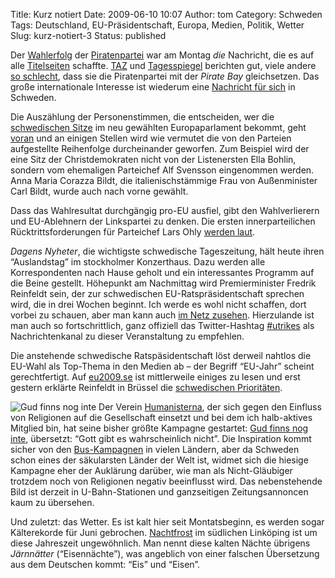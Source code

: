 Title: Kurz notiert
Date: 2009-06-10 10:07
Author: tom
Category: Schweden
Tags: Deutschland, EU-Präsidentschaft, Europa, Medien, Politik, Wetter
Slug: kurz-notiert-3
Status: published

Der
[Wahlerfolg](http://www.fiket.de/2009/06/07/schweden-waehlt-eu-freundlich/)
der [Piratenpartei](http://www.piratpartiet.se/international/deutsch)
war am Montag *die* Nachricht, die es auf alle
[Titelseiten](http://rickfalkvinge.se/files/2009/06/election-media-600px.jpg)
schaffte.
[TAZ](http://www.taz.de/1/politik/europa/artikel/1/piratenpartei-entert-das-europaparlament/)
und
[Tagesspiegel](http://www.tagesspiegel.de/politik/international/Piratenpartei-Europawahl-Friedrichshain-Kreuzberg-Schweden;art123,2818369)
berichten gut, viele andere [so
schlecht](http://www.bildblog.de/8522/piratenpartei-bringt-medien-zum-kentern/),
dass sie die Piratenpartei mit der *Pirate Bay* gleichsetzen. Das große
internationale Interesse ist wiederum eine [Nachricht für
sich](http://www.dn.se/fordjupning/europa2009/piratpartiets-framgang-internationell-nyhet-1.887459)
in Schweden.

Die Auszählung der Personenstimmen, die entscheiden, wer die
[schwedischen Sitze](http://www.fiket.de/2009/06/08/sitze-verteilen/) im
neu gewählten Europaparlament bekommt, geht
[voran](http://www.val.se/val/ep2009/slutresultat/personroster.html) und
an einigen Stellen wird wie vermutet die von den Parteien aufgestellte
Reihenfolge durcheinander geworfen. Zum Beispiel wird der eine Sitz der
Christdemokraten nicht von der Listenersten Ella Bohlin, sondern vom
ehemaligen Parteichef Alf Svensson eingenommen werden. Anna Maria
Corazza Bildt, die italienischstämmige Frau von Außenminister Carl
Bildt, wurde auch nach vorne gewählt.

Dass das Wahlresultat durchgängig pro-EU ausfiel, gibt den
Wahlverlierern und EU-Ablehnern der Linkspartei zu denken. Die ersten
innerparteilichen Rücktrittsforderungen für Parteichef Lars Ohly [werden
laut](http://www.dn.se/nyheter/politik/vansterpartister-kraver-ohlys-avgang-1.888041).

*Dagens Nyheter*, die wichtigste schwedische Tageszeitung, hält heute
ihren “Auslandstag” im stockholmer Konzerthaus. Dazu werden alle
Korrespondenten nach Hause geholt und ein interessantes Programm auf die
Beine gestellt. Höhepunkt am Nachmittag wird Premierminister Fredrik
Reinfeldt sein, der zur schwedischen EU-Ratspräsidentschaft sprechen
wird, die in drei Wochen beginnt. Ich werde es wohl nicht schaffen, dort
vorbei zu schauen, aber man kann auch [im Netz
zusehen](http://www.dn.se/nyheter/utrikesdagen). Hierzulande ist man
auch so fortschrittlich, ganz offiziell das Twitter-Hashtag
[\#utrikes](http://search.twitter.com/search?q=%23utrikes) als
Nachrichtenkanal zu dieser Veranstaltung zu empfehlen.

Die anstehende schwedische Ratspäsidentschaft löst derweil nahtlos die
EU-Wahl als Top-Thema in den Medien ab – der Begriff “EU-Jahr” scheint
gerechtfertigt. Auf <span
class="en">[eu2009.se](http://eu2009.se/)</span> ist mittlerweile
einiges zu lesen und erst gestern erklärte Reinfeldt in Brüssel die
[schwedischen
Prioritäten](http://eu2009.se/en/meetings_news/2009/6/9/sweden_takes_on_the_challenge_-_fredrik_reinfeldt_on_sweden_s_priorities_for_the_eu_presidency).

![Gud finns nog inte](/pic/gudfinnsnoginte2.jpg) Der Verein
[Humanisterna](http://humanisterna.se/), der sich gegen den Einfluss von
Religionen auf die Gesellschaft einsetzt und bei dem ich halb-aktives
Mitglied bin, hat seine bisher größte Kampagne gestartet: [Gud finns nog
inte](http://gudfinnsnoginte.se/), übersetzt: “Gott gibt es
wahrscheinlich nicht”. Die Inspiration kommt sicher von den
[Bus-Kampagnen](http://de.wikipedia.org/wiki/Atheist_Bus_Campaign) in
vielen Ländern, aber da Schweden schon eines der säkularsten Länder der
Welt ist, widmet sich die hiesige Kampagne eher der Auklärung darüber,
wie man als Nicht-Gläubiger trotzdem noch von Religionen negativ
beeinflusst wird. Das nebenstehende Bild ist derzeit in U-Bahn-Stationen
und ganzseitigen Zeitungsannoncen kaum zu übersehen.

Und zuletzt: das Wetter. Es ist kalt hier seit Montatsbeginn, es werden
sogar Kälterekorde für Juni gebrochen.
[Nachtfrost](http://www.dn.se/nyheter/sverige/rekordkylig-start-pa-sommaren-1.888084)
im südlichen Linköping ist um diese Jahreszeit ungewöhnlich. Man nennt
diese kalten Nächte übrigens *Järnnätter* (“Eisennächte”), was angeblich
von einer falschen Übersetzung aus dem Deutschen kommt: “Eis” und
“Eisen”.

